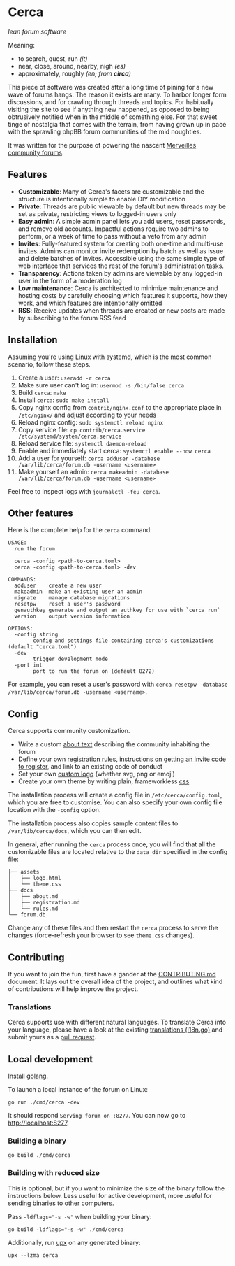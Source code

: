 # Cerca
_lean forum software_

Meaning:
* to search, quest, run _(it)_
* near, close, around, nearby, nigh _(es)_
* approximately, roughly _(en; from **circa**)_

This piece of software was created after a long time of pining for a new wave of forums hangs.
The reason it exists are many. To harbor longer form discussions, and for crawling through
threads and topics. For habitually visiting the site to see if anything new happened, as
opposed to being obtrusively notified when in the middle of something else. For that sweet
tinge of nostalgia that comes with the terrain, from having grown up in pace with the sprawling
phpBB forum communities of the mid noughties.

It was written for the purpose of powering the nascent [Merveilles community forums](https://forum.merveilles.town).

## Features

* **Customizable**: Many of Cerca's facets are customizable and the structure is intentionally simple to enable DIY modification
* **Private**: Threads are public viewable by default but new threads may be set as private, restricting views to logged-in users only
* **Easy admin**: A simple admin panel lets you add users, reset passwords, and remove old accounts. Impactful actions require two admins to perform, or a week of time to pass without a veto from any admin
* **Invites**: Fully-featured system for creating both one-time and multi-use invites. Admins can monitor invite redemption by batch as well as issue and delete batches of invites. Accessible using the same simple type of web interface that services the rest of the forum's administration tasks.
* **Transparency**: Actions taken by admins are viewable by any logged-in user in the form of a moderation log
* **Low maintenance**: Cerca is architected to minimize maintenance and hosting costs by carefully choosing which features it supports, how they work, and which features are intentionally omitted
* **RSS**: Receive updates when threads are created or new posts are made by subscribing to the forum RSS feed

## Installation

Assuming you're using Linux with systemd, which is the most common scenario, follow these steps.

1. Create a user: `useradd -r cerca`
1. Make sure user can't log in: `usermod -s /bin/false cerca`
1. Build `cerca`: `make`
1. Install `cerca`: `sudo make install`
1. Copy nginx config from `contrib/nginx.conf` to the appropriate place in `/etc/nginx/`
   and adjust according to your needs
1. Reload nginx config: `sudo systemctl reload nginx`
1. Copy service file: `cp contrib/cerca.service /etc/systemd/system/cerca.service`
1. Reload service file: `systemctl daemon-reload`
1. Enable and immediately start cerca: `systemctl enable --now cerca`
1. Add a user for yourself: `cerca adduser -database /var/lib/cerca/forum.db -username <username>`
1. Make yourself an admin: `cerca makeadmin -database /var/lib/cerca/forum.db -username <username>`

Feel free to inspect logs with `journalctl -feu cerca`.

## Other features

Here is the complete help for the `cerca` command:

```
USAGE:
  run the forum

  cerca -config <path-to-cerca.toml>
  cerca -config <path-to-cerca.toml> -dev

COMMANDS:
  adduser    create a new user
  makeadmin  make an existing user an admin
  migrate    manage database migrations
  resetpw    reset a user's password
  genauthkey generate and output an authkey for use with `cerca run`
  version    output version information

OPTIONS:
  -config string
        config and settings file containing cerca's customizations (default "cerca.toml")
  -dev
        trigger development mode
  -port int
        port to run the forum on (default 8272)
```

For example, you can reset a user's password with
`cerca resetpw -database /var/lib/cerca/forum.db -username <username>`.

## Config

Cerca supports community customization.

* Write a custom [about text](/defaults/sample-about.md) describing the community inhabiting the forum
* Define your own [registration rules](/defaults/sample-rules.md),
  [instructions on getting an invite code to register](/defaults/sample-registration.md),
  and link to an existing code of conduct
* Set your own [custom logo](/defaults/sample-logo.html) (whether svg, png or emoji)
* Create your own theme by writing plain, frameworkless [css](/html/assets/theme.css)

The installation process will create a config file in `/etc/cerca/config.toml`, which you are
free to customise. You can also specify your own config file location with the `-config`
option.

The installation process also copies sample content files to `/var/lib/cerca/docs`, which you can then edit.

In general, after running the `cerca` process once, you will find that all the customizable
files are located relative to the `data_dir` specified in the config file:

```
├── assets
│   ├── logo.html
│   └── theme.css
├── docs
│   ├── about.md
│   ├── registration.md
│   └── rules.md
└── forum.db
```

Change any of these files and then restart the `cerca` process to serve the changes (force-refresh your
browser to see `theme.css` changes).

## Contributing

If you want to join the fun, first have a gander at the [CONTRIBUTING.md](/CONTRIBUTING.md)
document. It lays out the overall idea of the project, and outlines what kind of contributions
will help improve the project.

### Translations

Cerca supports use with different natural languages. To translate Cerca into your language, please
have a look at the existing [translations (i18n.go)](/i18n/i18n.go) and submit yours as a
[pull request](https://github.com/cblgh/cerca/compare).

## Local development

Install [golang](https://go.dev/).

To launch a local instance of the forum on Linux:

```
go run ./cmd/cerca -dev
```

It should respond `Serving forum on :8277`. You can now go to [http://localhost:8277](http://localhost:8277).

### Building a binary

```
go build ./cmd/cerca
```

### Building with reduced size

This is optional, but if you want to minimize the size of the binary follow the instructions
below. Less useful for active development, more useful for sending binaries to other computers.

Pass `-ldflags="-s -w"` when building your binary:

```
go build -ldflags="-s -w" ./cmd/cerca
```

Additionally, run [upx](https://upx.github.io) on any generated binary:

```
upx --lzma cerca
```
